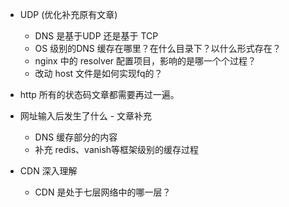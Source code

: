 
* UDP (优化补充原有文章)
   * DNS 是基于UDP 还是基于 TCP
   * OS 级别的DNS 缓存在哪里？在什么目录下？以什么形式存在？
   * nginx 中的 resolver 配置项目，影响的是哪一个个过程？
   * 改动 host 文件是如何实现fq的？
   
* http 所有的状态码文章都需要再过一遍。

* 网址输入后发生了什么 - 文章补充
   * DNS 缓存部分的内容
   * 补充 redis、vanish等框架级别的缓存过程
   

* CDN 深入理解
   * CDN 是处于七层网络中的哪一层？

